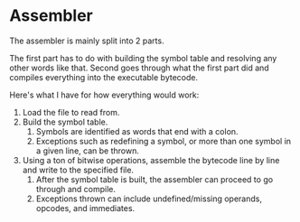 # Assembler
The assembler is mainly split into 2 parts.

The first part has to do with building the symbol table and resolving any other words like that. Second goes through what the first part did and compiles everything into the executable bytecode.

Here's what I have for how everything would work:

1. Load the file to read from.
2. Build the symbol table.
	1. Symbols are identified as words that end with a colon.
	2. Exceptions such as redefining a symbol, or more than one symbol in a given line, can be thrown.
3. Using a ton of bitwise operations, assemble the bytecode line by line and write to the specified file.
	1. After the symbol table is built, the assembler can proceed to go through and compile.
	2. Exceptions thrown can include undefined/missing operands, opcodes, and immediates.
